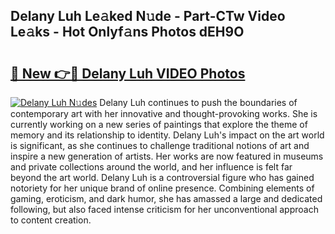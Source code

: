 ## Delany Luh Le𝚊ked N𝚞de - Part-CTw Video Le𝚊ks - Hot Onlyf𝚊ns Photos dEH9O

# <h2><a href="http://ab33562.deff.icu/?id=Delany+Luh">🔗 New 👉🔴 Delany Luh VIDEO Photos</a></h2>

[![Delany Luh N𝚞des](https://i.imgur.com/rIISA9y.gif)](http://ab33562.deff.icu/?id=Delany+Luh)
Delany Luh continues to push the boundaries of contemporary art with her innovative and thought-provoking works. She is currently working on a new series of paintings that explore the theme of memory and its relationship to identity. Delany Luh's impact on the art world is significant, as she continues to challenge traditional notions of art and inspire a new generation of artists. Her works are now featured in museums and private collections around the world, and her influence is felt far beyond the art world. Delany Luh is a controversial figure who has gained notoriety for her unique brand of online presence. Combining elements of gaming, eroticism, and dark humor, she has amassed a large and dedicated following, but also faced intense criticism for her unconventional approach to content creation.
